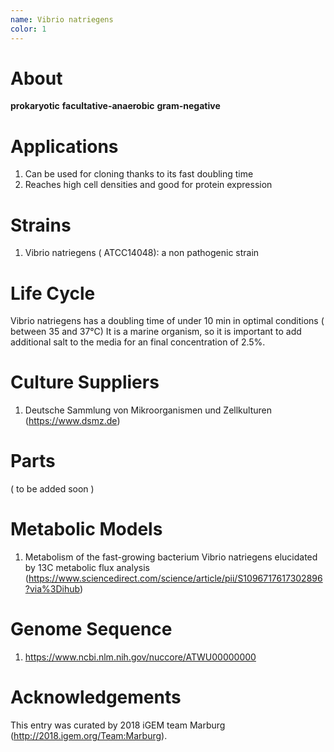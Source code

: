 ```yaml
---
name: Vibrio natriegens
color: 1
---
```

# About
**prokaryotic** **facultative-anaerobic** **gram-negative**

# Applications
1. Can be used for cloning thanks to its fast doubling time
2. Reaches high cell densities and good for protein expression

# Strains
1. Vibrio natriegens ( ATCC14048): a non pathogenic strain

# Life Cycle
Vibrio natriegens has a doubling time of under 10 min in optimal conditions ( between 35 and 37°C) It is a marine organism, so it is important to add additional salt to the media for an final concentration of 2.5%.

# Culture Suppliers
1. Deutsche Sammlung von Mikroorganismen und Zellkulturen (https://www.dsmz.de)

# Parts
( to be added soon ) 

# Metabolic Models
1. Metabolism of the fast-growing bacterium Vibrio natriegens elucidated by 13C metabolic flux analysis
(https://www.sciencedirect.com/science/article/pii/S1096717617302896?via%3Dihub)

# Genome Sequence
1. https://www.ncbi.nlm.nih.gov/nuccore/ATWU00000000

# Acknowledgements
This entry was curated by 2018 iGEM team Marburg (http://2018.igem.org/Team:Marburg).
